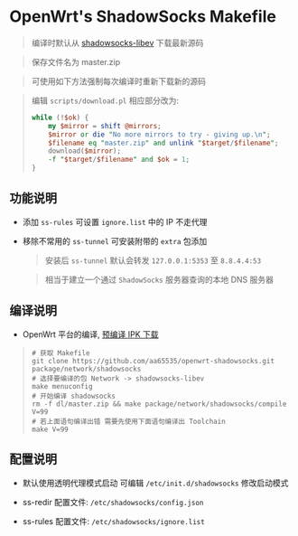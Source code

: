 OpenWrt's ShadowSocks Makefile
===

 > 编译时默认从 [shadowsocks-libev][1] 下载最新源码

 > 保存文件名为 master.zip

 > 可使用如下方法强制每次编译时重新下载新的源码

 > 编辑 `scripts/download.pl` 相应部分改为:
 > ```perl
 > while (!$ok) {
 >     my $mirror = shift @mirrors;
 >     $mirror or die "No more mirrors to try - giving up.\n";
 >     $filename eq "master.zip" and unlink "$target/$filename";
 >     download($mirror);
 >     -f "$target/$filename" and $ok = 1;
 > }
 > 
 > ```

功能说明
---

 - 添加 `ss-rules` 可设置 `ignore.list` 中的 IP 不走代理

 - 移除不常用的 `ss-tunnel` 可安装附带的 `extra` 包添加

   > 安装后 `ss-tunnel` 默认会转发 `127.0.0.1:5353` 至 `8.8.4.4:53`

   > 相当于建立一个通过 `ShadowSocks` 服务器查询的本地 DNS 服务器

编译说明
---

 - OpenWrt 平台的编译, [预编译 IPK 下载][2]

 > ```
 > # 获取 Makefile
 > git clone https://github.com/aa65535/openwrt-shadowsocks.git package/network/shadowsocks
 > # 选择要编译的包 Network -> shadowsocks-libev
 > make menuconfig
 > # 开始编译 shadowsocks
 > rm -f dl/master.zip && make package/network/shadowsocks/compile V=99
 > # 若上面语句编译出错 需要先使用下面语句编译出 Toolchain
 > make V=99
 > ```

配置说明
---

 - 默认使用透明代理模式启动 可编辑 `/etc/init.d/shadowsocks` 修改启动模式

 - ss-redir 配置文件: `/etc/shadowsocks/config.json`

 - ss-rules 配置文件: `/etc/shadowsocks/ignore.list`


  [1]: https://github.com/madeye/shadowsocks-libev
  [2]: https://sourceforge.net/projects/openwrt-dist/files/shadowsocks-libev/

